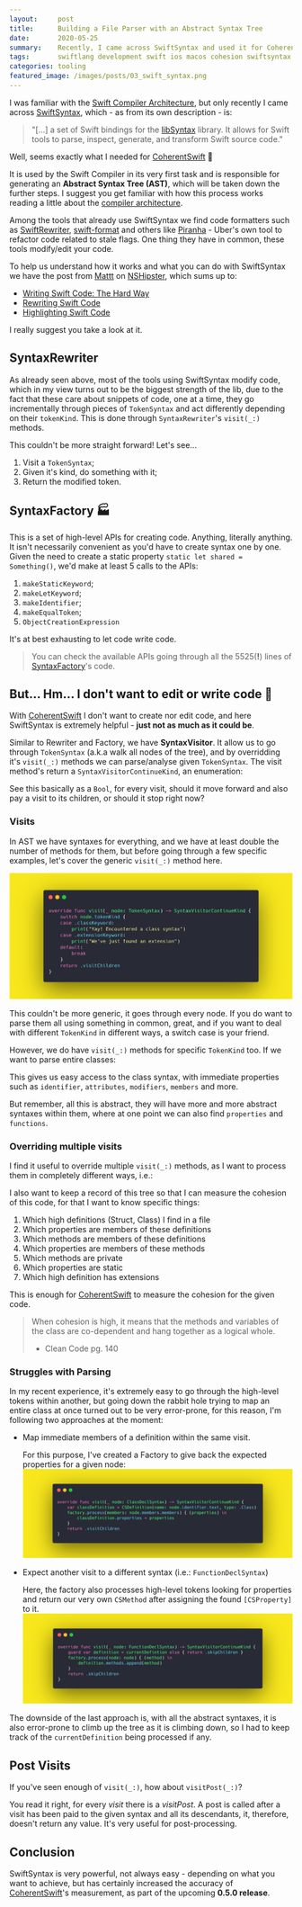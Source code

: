 ```yaml
---
layout:     post
title:      Building a File Parser with an Abstract Syntax Tree
date:       2020-05-25
summary:    Recently, I came across SwiftSyntax and used it for CoherentSwift. It allows for Swift tools to parse, inspect, generate, and transform Swift source code.
tags: 		swiftlang development swift ios macos cohesion swiftsyntax
categories: tooling
featured_image: /images/posts/03_swift_syntax.png
---
```


I was familiar with the [Swift Compiler Architecture](https://swift.org/swift-compiler/#compiler-architecture), but only recently I came across [SwiftSyntax](https://github.com/apple/swift-syntax), which - as from its own description - is:

> "[...] a set of Swift bindings for the [libSyntax](https://github.com/apple/swift/tree/master/lib/Syntax) library. It allows for Swift tools to parse, inspect, generate, and transform Swift source code."

Well, seems exactly what I needed for [CoherentSwift](https://github.com/arthurpalves/coherent-swift) 🎉 

It is used by the Swift Compiler in its very first task and is responsible for generating an **Abstract Syntax Tree (AST)**, which will be taken down the further steps. I suggest you get familiar with how this process works reading a little about the [compiler architecture](https://swift.org/swift-compiler/#compiler-architecture).

Among the tools that already use SwiftSyntax we find code formatters such as [SwiftRewriter](https://github.com/inamiy/SwiftRewriter), [swift-format](https://github.com/apple/swift-format) and others like [Piranha](https://github.com/uber/piranha) - Uber's own tool to refactor code related to stale flags. One thing they have in common, these tools modify/edit your code.

To help us understand how it works and what you can do with SwiftSyntax we have the post from [Mattt](https://twitter.com/mattt) on [NSHipster](https://nshipster.com/swiftsyntax/), which sums up to:

* [Writing Swift Code: The Hard Way](https://nshipster.com/swiftsyntax/#writing-swift-code-the-hard-way)
* [Rewriting Swift Code](https://nshipster.com/swiftsyntax/#rewriting-swift-code)
* [Highlighting Swift Code](https://nshipster.com/swiftsyntax/#highlighting-swift-code)

I really suggest you take a look at it.

## SyntaxRewriter

As already seen above, most of the tools using SwiftSyntax modify code, which in my view turns out to be the biggest strength of the lib, due to the fact that these care about snippets of code, one at a time, they go incrementally through pieces of `TokenSyntax` and act differently depending on their `tokenKind`. This is done through `SyntaxRewriter`'s `visit(_:)` methods.

This couldn't be more straight forward! Let's see...
1. Visit a `TokenSyntax`;
2. Given it's kind, do something with it;
3. Return the modified token.

## SyntaxFactory 🏭

This is a set of high-level APIs for creating code. Anything, literally anything. It isn't necessarily convenient as you'd have to create syntax one by one. Given the need to create a static property `static let shared = Something()`, we'd make at least 5 calls to the APIs:
1. `makeStaticKeyword`;
2. `makeLetKeyword`;
3. `makeIdentifier`;
4. `makeEqualToken`;
5. `ObjectCreationExpression`

It's at best exhausting to let code write code.

> You can check the available APIs going through all the 5525(**!**) lines of [SyntaxFactory](https://github.com/apple/swift-syntax/blob/master/Sources/SwiftSyntax/gyb_generated/SyntaxFactory.swift)'s code.

## But... Hm... I don't want to edit or write code 🤔

With [CoherentSwift](https://github.com/arthurpalves/coherent-swift) I don't want to create nor edit code, and here SwiftSyntax is extremely helpful - **just not as much as it could be**.

Similar to Rewriter and Factory, we have **SyntaxVisitor**. It allow us to go through `TokenSyntax` (a.k.a walk all nodes of the tree), and by overridding it's `visit(_:)` methods we can parse/analyse given `TokenSyntax`. The visit method's return a `SyntaxVisitorContinueKind`, an enumeration:

<script src="https://gist.github.com/arthurpalves/7c709b162523650c4c8b68195c26b193.js"></script>

See this basically as a `Bool`, for every visit, should it move forward and also pay a visit to its children, or should it stop right now?

### Visits

In AST we have syntaxes for everything, and we have at least double the number of methods for them, but before going through a few specific examples, let's cover the generic `visit(_:)` method here.

![visit](/images/posts/03_2_generic_visit.png)

This couldn't be more generic, it goes through every node. If you do want to parse them all using something in common, great, and if you want to deal with different `TokenKind` in different ways, a switch case is your friend.

However, we do have `visit(_:)` methods for specific `TokenKind` too.
If we want to parse entire classes:

<script src="https://gist.github.com/arthurpalves/54785868df7d5e50c77939310c56f10e.js"></script>

This gives us easy access to the class syntax, with immediate properties such as `identifier`, `attributes`, `modifiers`, `members` and more.

But remember, all this is abstract, they will have more and more abstract syntaxes within them, where at one point we can also find `properties` and `functions`.

### Overriding multiple visits

I find it useful to override multiple `visit(_:)` methods, as I want to process them in completely different ways, i.e.:

<script src="https://gist.github.com/arthurpalves/4f1e3907355631bb034fa3d74070901f.js"></script>

I also want to keep a record of this tree so that I can measure the cohesion of this code, for that I want to know specific things:

1. Which high definitions (Struct, Class) I find in a file
2. Which properties are members of these definitions
3. Which methods are members of these definitions
4. Which properties are members of these methods
5. Which methods are private
6. Which properties are static
7. Which high definition has extensions

This is enough for [CoherentSwift](https://github.com/arthurpalves/coherent-swift) to measure the cohesion for the given code.

> When cohesion is high, it means that the methods and variables of the class are co-dependent and hang together as a logical whole.
> - Clean Code pg. 140 

### Struggles with Parsing

In my recent experience, it's extremely easy to go through the high-level tokens within another, but going down the rabbit hole trying to map an entire class at once turned out to be very error-prone, for this reason, I'm following two approaches at the moment:
- Map immediate members of a definition within the same visit.

    For this purpose, I've created a Factory to give back the expected properties for a given node:
    ![class visit](/images/posts/03_3_class_visit.png)

- Expect another visit to a different syntax (i.e.: `FunctionDeclSyntax`)

    Here, the factory also processes high-level tokens looking for properties and return our very own `CSMethod` after assigning the found `[CSProperty]` to it.
    ![method visit](/images/posts/03_4_method_visit.png)

The downside of the last approach is, with all the abstract syntaxes, it is also error-prone to climb up the tree as it is climbing down, so I had to keep track of the `currentDefinition` being processed if any.

## Post Visits

If you've seen enough of `visit(_:)`, how about `visitPost(_:)`?

You read it right, for every *visit* there is a *visitPost*. A post is called after a visit has been paid to the given syntax and all its descendants, it, therefore, doesn't return any value.
It's very useful for post-processing.

<script src="https://gist.github.com/arthurpalves/56fb7427f85260ece995850a4af1d294.js"></script>

## Conclusion

SwiftSyntax is very powerful, not always easy - depending on what you want to achieve, but has certainly increased the accuracy of [CoherentSwift](https://github.com/arthurpalves/coherent-swift)'s measurement, as part of the upcoming **0.5.0 release**.



